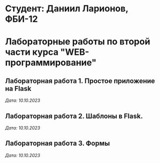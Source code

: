 # Студент: Даниил Ларионов, ФБИ-12

# Лабораторные работы по второй части курса "WEB-программирование"

## Лабораторная работа 1. Простое приложение на Flask

*Дата: 10.10.2023*

## Лабораторная работа 2. Шаблоны в Flask.

*Дата: 10.10.2023*

## Лабораторная работа 3. Формы

*Дата: 10.10.2023*